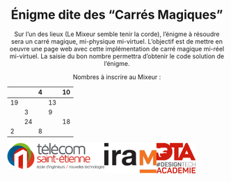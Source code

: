 <h1 text align="center">Énigme dite des “Carrés Magiques”</h1>

<p text align="center">Sur l’un des lieux (Le Mixeur semble tenir la corde), l’énigme à résoudre sera un carré magique, mi-physique mi-virtuel.
L’objectif est de mettre en oeuvre une page web avec cette implémentation de carré magique mi-réel mi-virtuel. La saisie du bon nombre permettra d’obtenir le code solution de l’énigme.</p>

<p text align="center">Nombres à inscrire au Mixeur :</p>

|    |    |  4 |    | 10 |
|----|----|----|----|----|
| 19 |    |    | 13 |    |
|    |  3 |    |  9 |    |
|    | 24 |    |    | 18 |
|  2 |    |  8 |    |    |


<img src="logo-telecom.png" img align="left">  <img src="logo-iram.png" img align="left">  <img src="logo-dta.png" width="90" img align="left">





